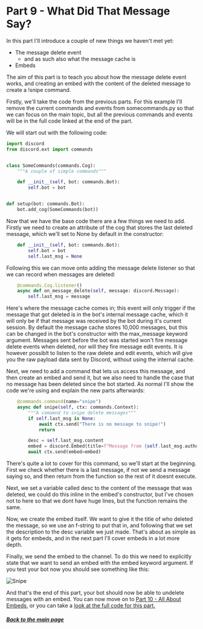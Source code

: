 # Part 9 - What Did That Message Say?

In this part I'll introduce a couple of new things we haven't met yet:
- The message delete event
    - and as such also what the message cache is
- Embeds

The aim of this part is to teach you about how the message delete event works, and creating an embed with the content of the deleted message to create a !snipe command.

Firstly, we'll take the code from the previous parts. For this example I'll remove the current commands and events from somecommands&#46;py so that we can focus on the main topic, but all the previous commands and events will be in the full code linked at the end of the part.

We will start out with the following code:

```py
import discord
from discord.ext import commands


class SomeCommands(commands.Cog):
    """A couple of simple commands"""

    def __init__(self, bot: commands.Bot):
        self.bot = bot


def setup(bot: commands.Bot):
    bot.add_cog(SomeCommands(bot))
```

Now that we have the base code there are a few things we need to add. Firstly we need to create an attribute of the cog that stores the last deleted message, which we'll set to None by default in the constructor:

```py
    def __init__(self, bot: commands.Bot):
        self.bot = bot
        self.last_msg = None
```

Following this we can move onto adding the message delete listener so that we can record when messages are deleted:

```py
    @commands.Cog.listener()
    async def on_message_delete(self, message: discord.Message):
        self.last_msg = message
```

Here's where the message cache comes in; this event will only trigger if the message that got deleted is in the bot's internal message cache, which it will only be if that message was received by the bot during it's current session. By default the message cache stores 10,000 messages, but this can be changed in the bot's constructor with the max_message keyword argument. Messages sent before the bot was started won't fire message delete events when deleted, nor will they fire message edit events. It is however possiblt to listen to the raw delete and edit events, which will give you the raw payload data sent by Discord, without using the internal cache.

Next, we need to add a command that lets us access this message, and then create an embed and send it, but we also need to handle the case that no message has been deleted since the bot started. As normal I'll show the code we're using and explain the new parts afterwards:

```py
    @commands.command(name="snipe")
    async def snipe(self, ctx: commands.Context):
        """A comamnd to snipe delete messages"""
        if self.last_msg is None:
            await ctx.send("There is no message to snipe!")
            return

        desc = self.last_msg.content
        embed = discord.Embed(title=f"Message from {self.last_msg.author}", description=desc)
        await ctx.send(embed=embed)
```

There's quite a lot to cover for this command, so we'll start at the beginning. First we check whether there is a last message, if not we send a message saying so, and then return from the function so the rest of it doesnt execute.

Next, we set a variable called desc to the content of the message that was deleted, we could do this inline in the embed's constructor, but I've chosen not to here so that we dont have huge lines, but the function remains the same.

Now, we create the embed itself. We want to give it the title of who deleted the message, so we use an f-string to put that in, and following that we set the description to the desc variable we just made. That's about as simple as it gets for embeds, and in the next part I'll cover embeds in a lot more depth.

Finally, we send the embed to the channel. To do this we need to explicitly state that we want to send an embed with the embed keyword argument. If you test your bot now you should see something like this:

![Snipe](https://github.com/vcokltfre/bot-tutorial/raw/master/images/snipe.png "Snipe")

And that's the end of this part, your bot should now be able to undelete messages with an embed. You can now move on to [Part 10 - All About Embeds](./part10.md), or you can take a [look at the full code for this part.](../code/part9/somecommands.py)

##### [Back to the main page](../README.md)